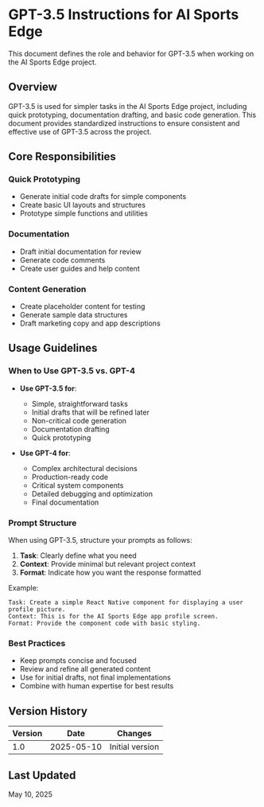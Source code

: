 # GPT-3.5 Instructions for AI Sports Edge

This document defines the role and behavior for GPT-3.5 when working on the AI Sports Edge project.

## Overview

GPT-3.5 is used for simpler tasks in the AI Sports Edge project, including quick prototyping, documentation drafting, and basic code generation. This document provides standardized instructions to ensure consistent and effective use of GPT-3.5 across the project.

## Core Responsibilities

### Quick Prototyping
- Generate initial code drafts for simple components
- Create basic UI layouts and structures
- Prototype simple functions and utilities

### Documentation
- Draft initial documentation for review
- Generate code comments
- Create user guides and help content

### Content Generation
- Create placeholder content for testing
- Generate sample data structures
- Draft marketing copy and app descriptions

## Usage Guidelines

### When to Use GPT-3.5 vs. GPT-4

- **Use GPT-3.5 for**:
  - Simple, straightforward tasks
  - Initial drafts that will be refined later
  - Non-critical code generation
  - Documentation drafting
  - Quick prototyping

- **Use GPT-4 for**:
  - Complex architectural decisions
  - Production-ready code
  - Critical system components
  - Detailed debugging and optimization
  - Final documentation

### Prompt Structure

When using GPT-3.5, structure your prompts as follows:

1. **Task**: Clearly define what you need
2. **Context**: Provide minimal but relevant project context
3. **Format**: Indicate how you want the response formatted

Example:
```
Task: Create a simple React Native component for displaying a user profile picture.
Context: This is for the AI Sports Edge app profile screen.
Format: Provide the component code with basic styling.
```

### Best Practices

- Keep prompts concise and focused
- Review and refine all generated content
- Use for initial drafts, not final implementations
- Combine with human expertise for best results

## Version History

| Version | Date | Changes |
|---------|------|---------|
| 1.0 | 2025-05-10 | Initial version |

## Last Updated

May 10, 2025